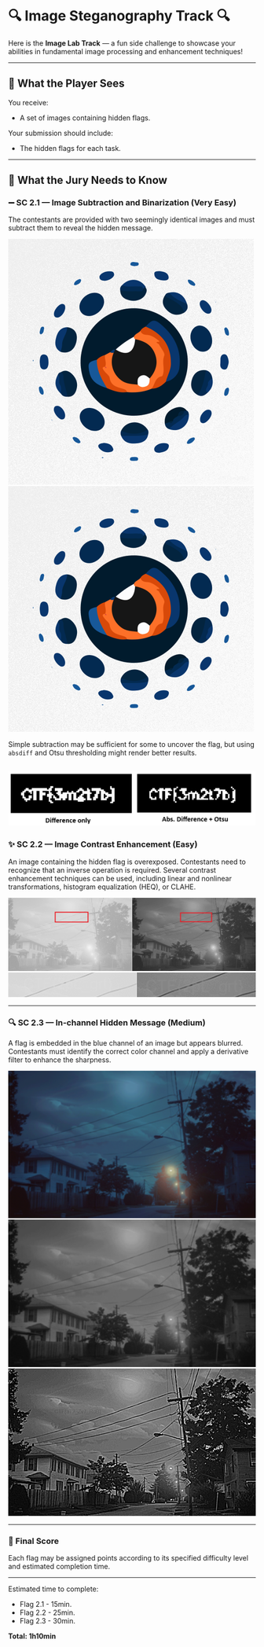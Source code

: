 # 🔍 Image Steganography Track 🔍

Here is the **Image Lab Track** — a fun side challenge to showcase your abilities in fundamental image processing and enhancement techniques!

---

## 👀 What the Player Sees

You receive:
- A set of images containing hidden flags.

Your submission should include:
- The hidden flags for each task.

---

## 🧠 What the Jury Needs to Know

### ➖ SC 2.1 — Image Subtraction and Binarization (Very Easy)

The contestants are provided with two seemingly identical images and must subtract them to reveal the hidden message.

![](task_1_1.png)
![](task_1_2.png)

Simple subtraction may be sufficient for some to uncover the flag, but using `absdiff` and Otsu thresholding might render better results.

![Simple difference vs thresholding](task_1/solution.png)
---

### ✨ SC 2.2 — Image Contrast Enhancement (Easy)

An image containing the hidden flag is overexposed. Contestants need to recognize that an inverse operation is required. Several contrast enhancement techniques can be used, including linear and nonlinear transformations, histogram equalization (HEQ), or CLAHE.

![Simple difference vs thresholding](task_2/task_2_solution.png)
![Simple difference vs thresholding](task_2/task_2_solution_zoom.png)

---

### 🔍 SC 2.3 — In-channel Hidden Message (Medium)

A flag is embedded in the blue channel of an image but appears blurred. Contestants must identify the correct color channel and apply a derivative filter to enhance the sharpness.

![Simple difference vs thresholding](task_3.png)
![Simple difference vs thresholding](task_3_no_sharpen.png)
![Simple difference vs thresholding](task_3_solved.png)

---

### 🧮 Final Score

Each flag may be assigned points according to its specified difficulty level and estimated completion time.

---

Estimated time to complete: 
* Flag 2.1 - 15min.
* Flag 2.2 - 25min.
* Flag 2.3 - 30min.

**Total: 1h10min**

